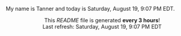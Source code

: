 My name is Tanner and today is Saturday, August 19, 9:07 PM EDT.

<p align="center">This <i>README</i> file is generated <b>every 3 hours</b>!</br>Last refresh: Saturday, August 19, 9:07 PM EDT<br /></p>
